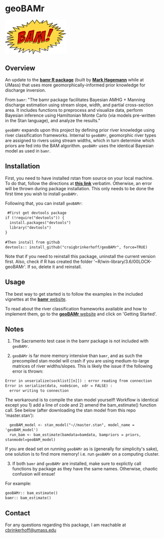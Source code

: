 # geoBAMr

<img src="https://raw.githubusercontent.com/markwh/mcfli-swotr/master/logos/bamr/logo.png" width=200 alt="bamr Logo"/>

## Overview
An update to the [**bamr R package**](https://github.com/markwh/bamr) (built by [**Mark Hagemann**](https://scholar.google.com/citations?user=_-XH9u4AAAAJ&hl=en&oi=ao) while at UMass) that uses more geomorphically-informed prior knowledge for discharge inversion.

From ``bamr``: "The bamr package facilitates Bayesian AMHG + Manning discharge estimation using stream slope, width, and partial cross-section area. It includes functions to preprocess and visualize data, perform Bayesian inference using Hamiltonian Monte Carlo (via models pre-written in the Stan language), and analyze the results."

``geoBAMr`` expands upon this project by defining prior river knowledge using river classification frameworks.  Internal to ``geoBAMr``, geomorphic river types are assigned to rivers using stream widths, which in turn determine which priors are fed into the BAM algorithm.  ``geoBAMr`` uses the identical Bayesian model as used in ``bamr``.

## Installation

First, you need to have installed rstan from source on your local machine. To do that, follow the directions at [**this link**](https://github.com/stan-dev/rstan/wiki/Installing-RStan-from-source-on-Windows) verbatim. Otherwise, an error will be thrown during package installation. This only needs to be done the first time you wish to install ``geoBAMr``.

Following that, you can install ``geoBAMr``:

```
 #First get devtools package
if (!require("devtools")) {
  install.packages("devtools")
  library("devtools")
}

#Then install from github
devtools:: install_github("craigbrinkerhoff/geoBAMr", force=TRUE)
```
Note that if you need to reinstall this package, uninstall the current version first.  Also, check if R has created the folder '~R/win-library/3.6/00LOCK-geoBAMr'. If so, delete it and reinstall.

## Usage
The best way to get started is to follow the examples in the included vignettes at the [**bamr** website](https://markwh.github.io/bamr/index.html).

To read about the river classification frameworks available and how to implement them, go to the [**geoBAMr** website](https://craigbrinkerhoff.github.io/geoBAMr.html) and click on 'Getting Started'.

## Notes

1) The Sacramento test case in the bamr package is not included with ``geoBAMr``.

2) ``geoBAMr`` is far more memory intensive than ``bamr``, and as such the precompiled stan model will crash if you are using medium-to-large matrices of river widths/slopes. This is likely the issue if the following error is thrown: 
```
Error in unserialize(socklist[[n]]) : error reading from connection
Error in serialize(data, node$con, xdr = FALSE) : 
  error writing to connection
```
  The workaround is to compile the stan model yourself! Workflow is identical except you 1) add a line of code and 2) amend the bam_estimate() function call. See below (after downloading the stan model from this repo 'master.stan'):
```
  geoBAM_model <- stan_model("~//master.stan", model_name = 'geoBAM_model')
  run_bam <- bam_estimate(bamdata=bamdata, bampriors = priors, stanmodel=geoBAM_model)
```
  If you are dead set on running ``geoBAMr`` as is (generally for simplicity's sake), one solution is to find more memory! i.e. run ``geoBAMr`` on a computing cluster.

3) If both ``bamr`` and ``geoBAMr`` are installed, make sure to explictly call functions by package as they have the same names. Otherwise, chaotic confusion will ensue!

For example:

```
geoBAMr:: bam_estimate()
bamr:: bam_estimate()
```

## Contact
For any questions regarding this package, I am reachable at cbrinkerhoff@umass.edu
